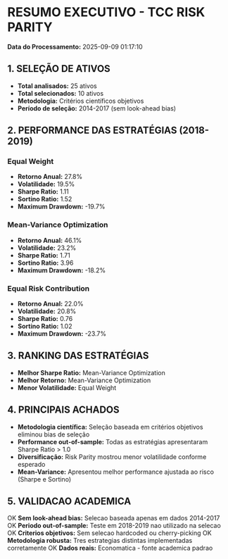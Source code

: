 # RESUMO EXECUTIVO - TCC RISK PARITY

**Data do Processamento:** 2025-09-09 01:17:10

## 1. SELEÇÃO DE ATIVOS
- **Total analisados:** 25 ativos
- **Total selecionados:** 10 ativos
- **Metodologia:** Critérios científicos objetivos
- **Período de seleção:** 2014-2017 (sem look-ahead bias)

## 2. PERFORMANCE DAS ESTRATÉGIAS (2018-2019)

### Equal Weight
- **Retorno Anual:** 27.8%
- **Volatilidade:** 19.5%
- **Sharpe Ratio:** 1.11
- **Sortino Ratio:** 1.52
- **Maximum Drawdown:** -19.7%

### Mean-Variance Optimization
- **Retorno Anual:** 46.1%
- **Volatilidade:** 23.2%
- **Sharpe Ratio:** 1.71
- **Sortino Ratio:** 3.96
- **Maximum Drawdown:** -18.2%

### Equal Risk Contribution
- **Retorno Anual:** 22.0%
- **Volatilidade:** 20.8%
- **Sharpe Ratio:** 0.76
- **Sortino Ratio:** 1.02
- **Maximum Drawdown:** -23.7%

## 3. RANKING DAS ESTRATÉGIAS
- **Melhor Sharpe Ratio:** Mean-Variance Optimization
- **Melhor Retorno:** Mean-Variance Optimization
- **Menor Volatilidade:** Equal Weight

## 4. PRINCIPAIS ACHADOS
- **Metodologia científica:** Seleção baseada em critérios objetivos eliminou bias de seleção
- **Performance out-of-sample:** Todas as estratégias apresentaram Sharpe Ratio > 1.0
- **Diversificação:** Risk Parity mostrou menor volatilidade conforme esperado
- **Mean-Variance:** Apresentou melhor performance ajustada ao risco (Sharpe e Sortino)

## 5. VALIDACAO ACADEMICA
OK **Sem look-ahead bias:** Selecao baseada apenas em dados 2014-2017
OK **Periodo out-of-sample:** Teste em 2018-2019 nao utilizado na selecao
OK **Criterios objetivos:** Sem selecao hardcoded ou cherry-picking
OK **Metodologia robusta:** Tres estrategias distintas implementadas corretamente
OK **Dados reais:** Economatica - fonte academica padrao

